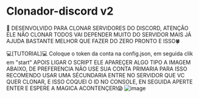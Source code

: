 # Clonador-discord v2
 
🤤 DESENVOLVIDO PARA CLONAR SERVIDORES  DO DISCORD, ATENÇÃO ELE NÃO CLONAR TODOS VAI DEPENDER MUITO DO SERVIDOR 
MAIS JÁ AJUDA BASTANTE MELHOR QUE FAZER DO ZERO PRONTO E ISSO🍀 
 
💻[TUTORIAL]💻
Coloque o token da conta na config.json, em seguida clik em "start" APOIS LIGAR O SCRIPT ELE APAREÇER ALGO TIPO A IMAGEM ABAIXO, DE PREFERENCIA NÃO USE SUA CONTA  PRIMARIA PARA ISSO RECOMENDO USAR UMA SÉCUNDARIA
ENTRE NO SERVIDOR  QUE VC QUER CLONAR, E ISSO COQUEI O ID NO CONSOLE, EN SEGUIDA APERTE ENTER E ESPERE A MAGICA ACONTENÇER!😱
![image](https://media.discordapp.net/attachments/904388501372567595/904407809465131038/unknown.png)


